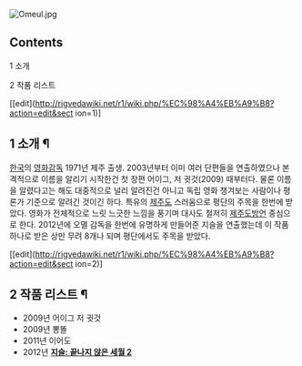 ![Omeul.jpg](http://z2.enha.kr/http://rigvedawiki.net/r1/pds/Omeul.jpg)

## Contents

    

1 소개

2 작품 리스트

[[edit](http://rigvedawiki.net/r1/wiki.php/%EC%98%A4%EB%A9%B8?action=edit&sect
ion=1)]

## 1 소개 ¶

[한국](%ED%95%9C%EA%B5%AD.md)의 [영화감독](%EC%98%81%ED%99%94%20%EA%B0%90%EB%8F%85.md) 1971년 제주 출생. 2003년부터 이미 여러
단편들을 연출하였으나 본격적으로 이름을 알리기 시작한건 첫 장편 어이그, 저 귓것(2009) 때부터다. 물론 이름을 알렸다고는 해도
대중적으로 널리 알려진건 아니고 독립 영화 챙겨보는 사람이나 평론가 기준으로 알려긴 것이긴 하다. 특유의
[제주도](%EC%A0%9C%EC%A3%BC%EB%8F%84.md) 스러움으로 평단의 주목을 한번에 받았다. 영화가 전체적으로 느릿
느긋한 느낌을 풍기며 대사도 철저히 [제주도방언](%EC%A0%9C%EC%A3%BC%EB%8F%84%20%EB%B0%A9%EC%96%B8.md) 중심으로 한다. 2012년에 오멸
감독을 한번에 유명하게 만들어준 지슬을 연출했는데 이 작품 하나로 받은 상만 무려 8개나 되며 평단에서도 주목을 받았다.

[[edit](http://rigvedawiki.net/r1/wiki.php/%EC%98%A4%EB%A9%B8?action=edit&sect
ion=2)]

## 2 작품 리스트 ¶

  * 2009년 어이그 저 귓것
  * 2009년 뽕똘
  * 2011년 이어도
  * 2012년 **[지슬: 끝나지 않은 세월 2](%EC%A7%80%EC%8A%AC%3A%20%EB%81%9D%EB%82%98%EC%A7%80%20%EC%95%8A%EC%9D%80%20%EC%84%B8%EC%9B%94%202.md)**  
  
  

